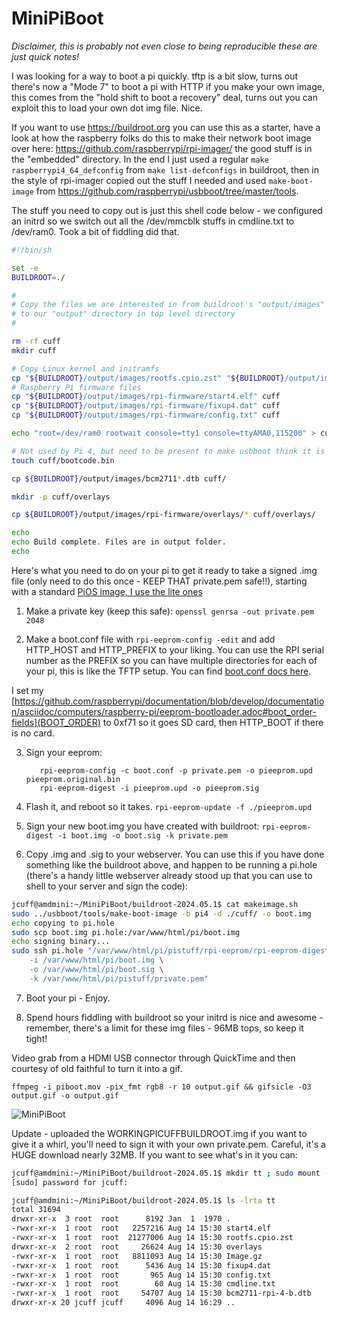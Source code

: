 # MiniPiBoot

*Disclaimer, this is probably not even close to being reproducible these are just quick notes!*

I was looking for a way to boot a pi quickly.  tftp is a bit slow, turns out there's now a "Mode 7" to boot a pi with HTTP if you make your own image, this comes from the "hold shift to boot a recovery" deal, turns out you can exploit this to load your own dot img file.  Nice.


If you want to use https://buildroot.org you can use this as a starter, have a look at how the raspberry folks do this to make their network boot image over here:  https://github.com/raspberrypi/rpi-imager/ the good stuff is in the "embedded" directory.  In the end I just used a regular ```make raspberrypi4_64_defconfig``` from ```make list-defconfigs``` in buildroot, then in the style of rpi-imager copied out the stuff I needed and used ```make-boot-image``` from https://github.com/raspberrypi/usbboot/tree/master/tools.  

The stuff you need to copy out is just this shell code below - we configured an initrd so we switch out all the /dev/mmcblk stuffs in cmdline.txt to /dev/ram0.  Took a bit of fiddling did that.

```bash
#!/bin/sh

set -e
BUILDROOT=./

#
# Copy the files we are interested in from buildroot's "output/images" directory
# to our "output" directory in top level directory 
#

rm -rf cuff
mkdir cuff

# Copy Linux kernel and initramfs
cp "${BUILDROOT}/output/images/rootfs.cpio.zst" "${BUILDROOT}/output/images/Image.gz" cuff
# Raspberry Pi firmware files
cp "${BUILDROOT}/output/images/rpi-firmware/start4.elf" cuff
cp "${BUILDROOT}/output/images/rpi-firmware/fixup4.dat" cuff
cp "${BUILDROOT}/output/images/rpi-firmware/config.txt" cuff

echo "root=/dev/ram0 rootwait console=tty1 console=ttyAMA0,115200" > cuff/cmdline.txt

# Not used by Pi 4, but need to be present to make usbboot think it is a valid directory
touch cuff/bootcode.bin

cp ${BUILDROOT}/output/images/bcm2711*.dtb cuff/

mkdir -p cuff/overlays

cp ${BUILDROOT}/output/images/rpi-firmware/overlays/* cuff/overlays/

echo
echo Build complete. Files are in output folder.
echo
```


Here's what you need to do on your pi to get it ready to take a signed .img file (only need to do this once - KEEP THAT private.pem safe!!), starting with a standard [PiOS image, I use the lite ones](https://www.raspberrypi.com/software/operating-systems/)

1. Make a private key (keep this safe):
   ```openssl genrsa -out private.pem 2048```

2. Make a boot.conf file with ```rpi-eeprom-config -edit``` and add HTTP_HOST and HTTP_PREFIX to your liking.  You can use the RPI serial number as the PREFIX so you can have multiple directories for each of your pi, this is like the TFTP setup. You can find [boot.conf docs here](https://github.com/raspberrypi/documentation/blob/develop/documentation/asciidoc/computers/raspberry-pi/eeprom-bootloader.adoc).  

I set my [https://github.com/raspberrypi/documentation/blob/develop/documentation/asciidoc/computers/raspberry-pi/eeprom-bootloader.adoc#boot_order-fields](BOOT_ORDER) to 0xf71 so it goes SD card, then HTTP_BOOT if there is no card.

3. Sign your eeprom:
   ```
      rpi-eeprom-config -c boot.conf -p private.pem -o pieeprom.upd pieeprom.original.bin
      rpi-eeprom-digest -i pieeprom.upd -o pieeprom.sig
   ```


4. Flash it, and reboot so it takes.
```rpi-eeprom-update -f ./pieeprom.upd```

5. Sign your new boot.img you have created with buildroot: ```rpi-eeprom-digest -i boot.img -o boot.sig -k private.pem```

6. Copy .img and .sig to your webserver.  You can use this if you have done something like the buildroot above, and happen to be running a pi.hole (there's a handy little webserver already stood up that you can use to shell to your server and sign the code):

```bash
jcuff@amdmini:~/MiniPiBoot/buildroot-2024.05.1$ cat makeimage.sh 
sudo ../usbboot/tools/make-boot-image -b pi4 -d ./cuff/ -o boot.img
echo copying to pi.hole
sudo scp boot.img pi.hole:/var/www/html/pi/boot.img
echo signing binary...
sudo ssh pi.hole "/var/www/html/pi/pistuff/rpi-eeprom/rpi-eeprom-digest \
	-i /var/www/html/pi/boot.img \
	-o /var/www/html/pi/boot.sig \
	-k /var/www/html/pi/pistuff/private.pem"
```

7. Boot your pi - Enjoy.

8. Spend hours fiddling with buildroot so your initrd is nice and awesome - remember, there's a limit for these img files - 96MB tops, so keep it tight!


Video grab from a HDMI USB connector through QuickTime and then courtesy of old faithful to turn it into a gif.

```ffmpeg -i piboot.mov -pix_fmt rgb8 -r 10 output.gif && gifsicle -O3 output.gif -o output.gif```

![MiniPiBoot](./output.gif)


Update - uploaded the WORKINGPICUFFBUILDROOT.img if you want to give it a whirl, you'll need to sign it with your own private.pem.  Careful, it's a HUGE download nearly 32MB.  If you want to see what's in it you can:

```bash
jcuff@amdmini:~/MiniPiBoot/buildroot-2024.05.1$ mkdir tt ; sudo mount -o loop WORKINGPICUFFBUILDROOT.img tt
[sudo] password for jcuff: 

jcuff@amdmini:~/MiniPiBoot/buildroot-2024.05.1$ ls -lrta tt
total 31694
drwxr-xr-x  3 root  root      8192 Jan  1  1970 .
-rwxr-xr-x  1 root  root   2257216 Aug 14 15:30 start4.elf
-rwxr-xr-x  1 root  root  21277006 Aug 14 15:30 rootfs.cpio.zst
drwxr-xr-x  2 root  root     26624 Aug 14 15:30 overlays
-rwxr-xr-x  1 root  root   8811093 Aug 14 15:30 Image.gz
-rwxr-xr-x  1 root  root      5436 Aug 14 15:30 fixup4.dat
-rwxr-xr-x  1 root  root       965 Aug 14 15:30 config.txt
-rwxr-xr-x  1 root  root        60 Aug 14 15:30 cmdline.txt
-rwxr-xr-x  1 root  root     54707 Aug 14 15:30 bcm2711-rpi-4-b.dtb
drwxr-xr-x 20 jcuff jcuff     4096 Aug 14 16:29 ..

```




